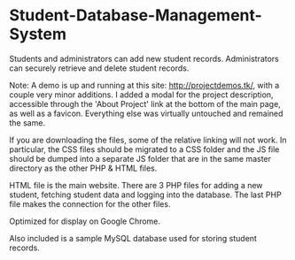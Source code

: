 # Student-Database-Management-System
Students and administrators can add new student records. Administrators can securely retrieve and delete student records.

Note: A demo is up and running at this site: http://projectdemos.tk/, with a couple very minor additions.
I added a modal for the project description, accessible through the 'About Project' link at the bottom of the main page, as well as a favicon. Everything else was virtually untouched and remained the same. 

If you are downloading the files, some of the relative linking will not work. 
In particular, the CSS files should be migrated to a CSS folder
and the JS file should be dumped into a separate JS folder 
that are in the same master directory as the other PHP & HTML files. 

HTML file is the main website. 
There are 3 PHP files for adding a new student, fetching student data and logging into the database.
The last PHP file makes the connection for the other files. 

Optimized for display on Google Chrome.

Also included is a sample MySQL database used for storing student records.
